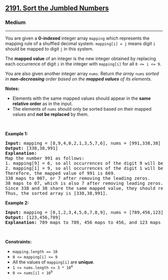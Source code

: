 <h2>
  <a href="https://leetcode.com/problems/sort-the-jumbled-numbers/">2191. Sort the Jumbled Numbers</a>
</h2>
<h3>Medium</h3>
<hr />
<div>
  <p>
    You are given a <strong>0-indexed</strong> integer array
    <code>mapping</code> which represents the mapping rule of a shuffled decimal
    system. <code>mapping[i] = j</code> means digit <code>i</code> should be
    mapped to digit <code>j</code> in this system.
  </p>

  <p>
    The <strong>mapped value</strong> of an integer is the new integer obtained
    by replacing each occurrence of digit <code>i</code> in the integer with
    <code>mapping[i]</code> for all <code>0 &lt;= i &lt;= 9</code>.
  </p>

  <p>
    You are also given another integer array <code>nums</code>. Return
    <em>the array </em><code>nums</code
    ><em>
      sorted in <strong>non-decreasing</strong> order based on the
      <strong>mapped values</strong> of its elements.</em
    >
  </p>

  <p><strong>Notes:</strong></p>

  <ul>
    <li>
      Elements with the same mapped values should appear in the
      <strong>same relative order</strong> as in the input.
    </li>
    <li>
      The elements of <code>nums</code> should only be sorted based on their
      mapped values and <strong>not be replaced</strong> by them.
    </li>
  </ul>

  <p>&nbsp;</p>
  <p><strong class="example">Example 1:</strong></p>

  <pre><strong>Input:</strong> mapping = [8,9,4,0,2,1,3,5,7,6], nums = [991,338,38]
<strong>Output:</strong> [338,38,991]
<strong>Explanation:</strong> 
Map the number 991 as follows:
1. mapping[9] = 6, so all occurrences of the digit 9 will become 6.
2. mapping[1] = 9, so all occurrences of the digit 1 will become 9.
Therefore, the mapped value of 991 is 669.
338 maps to 007, or 7 after removing the leading zeros.
38 maps to 07, which is also 7 after removing leading zeros.
Since 338 and 38 share the same mapped value, they should remain in the same relative order, so 338 comes before 38.
Thus, the sorted array is [338,38,991].
</pre>

  <p><strong class="example">Example 2:</strong></p>

  <pre><strong>Input:</strong> mapping = [0,1,2,3,4,5,6,7,8,9], nums = [789,456,123]
<strong>Output:</strong> [123,456,789]
<strong>Explanation:</strong> 789 maps to 789, 456 maps to 456, and 123 maps to 123. Thus, the sorted array is [123,456,789].
</pre>

  <p>&nbsp;</p>
  <p><strong>Constraints:</strong></p>

  <ul>
    <li><code>mapping.length == 10</code></li>
    <li><code>0 &lt;= mapping[i] &lt;= 9</code></li>
    <li>
      All the values of <code>mapping[i]</code> are <strong>unique</strong>.
    </li>
    <li>
      <code>1 &lt;= nums.length &lt;= 3 * 10<sup>4</sup></code>
    </li>
    <li>
      <code>0 &lt;= nums[i] &lt; 10<sup>9</sup></code>
    </li>
  </ul>
</div>
​

